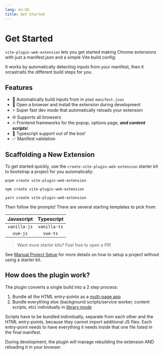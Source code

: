```yaml
---
lang: en-US
title: Get Started
---
```


# Get Started

`vite-plugin-web-extension` lets you get started making Chrome extensions with just a manifest.json and a simple Vite build config:

It works by automatically detecting inputs from your manifest, then it orcastraits the different build steps for you.

## Features

- :wrench: Automatically build inputs from in your `manifest.json`
- :rocket: Open a browser and install the extension during development
- :zap: Super fast dev mode that automatically reloads your extension
- :globe_with_meridians: Supports all browsers
- :fire: Frontend frameworks for the popup, options page, _**and content scripts**_!
- :robot: Typescript support out of the box!
- :white_check_mark: Manifest validation

## Scaffolding a New Extension

To get started quickly, use the `create-vite-plugin-web-extension` starter kit to bootstrap a project for you automatically:

<CodeGroup>
  <CodeGroupItem title="PNPM" active>

```bash:no-line-numbers
pnpm create vite-plugin-web-extension
```

  </CodeGroupItem>
  <CodeGroupItem title="NPM">

```bash:no-line-numbers
npm create vite-plugin-web-extension
```

  </CodeGroupItem>
  <CodeGroupItem title="YARN">

```bash:no-line-numbers
yarn create vite-plugin-web-extension
```

  </CodeGroupItem>
</CodeGroup>

Then follow the prompts! There are several starting templates to pick from:

|  Javascript  |  Typescript  |
| :----------: | :----------: |
| `vanilla-js` | `vanilla-ts` |
|   `vue-js`   |   `vue-ts`   |

> Want more starter kits? Feel free to open a PR!

See [Manual Project Setup](/guide/manual-installation.md) for more details on how to setup a project without using a starter kit.

## How does the plugin work?

The plugin converts a single build into a 2 step process:

1. Bundle all the HTML entry-points as a [multi-page app](https://vitejs.dev/guide/build.html#multi-page-app)
2. Bundle everything else (background scripts/service worker, content scripts, etc) individually in [library mode](https://vitejs.dev/guide/build.html#library-mode)

Scripts have to be bundled individually, separate from each other and the HTML entry-points, because they cannot import additional JS files. Each entry-point needs to have everything it needs inside that one file listed in the final manifest.

During development, the plugin will manage rebuilding the extension AND reloading it in your browser.
